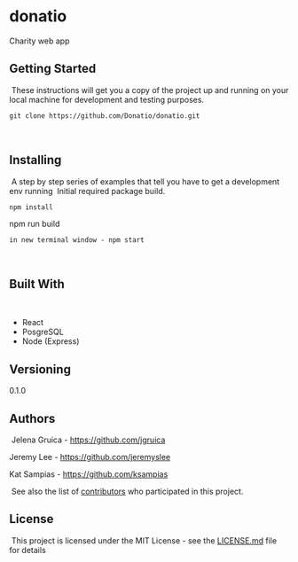 # donatio
Charity web app
​
## Getting Started
​
These instructions will get you a copy of the project up and running on your local machine for development and testing purposes.
​
```
git clone https://github.com/Donatio/donatio.git
```
​
## Installing
​
A step by step series of examples that tell you have to get a development env running
​
Initial required package build.
​
```
npm install
```
npm run build 
```
in new terminal window - npm start
```
​
## Built With
​
- React
- PosgreSQL
- Node (Express)
​
## Versioning
0.1.0
​
## Authors
​
Jelena Gruica - https://github.com/jgruica

Jeremy Lee - https://github.com/jeremyslee

Kat Sampias - https://github.com/ksampias

​
See also the list of [contributors](https://github.com/Donatio/donatio/graphs/contributors) who participated in this project.
​
## License
​
This project is licensed under the MIT License - see the [LICENSE.md](LICENSE.md) file for details
